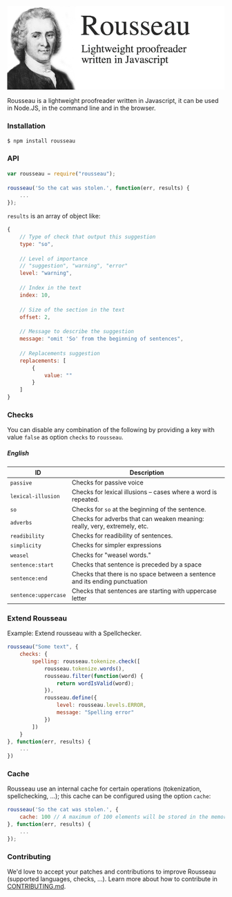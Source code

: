 
![Rousseau](./preview.jpg)

Rousseau is a lightweight proofreader written in Javascript, it can be used in Node.JS, in the command line and in the browser.

### Installation

```
$ npm install rousseau
```

### API

```js
var rousseau = require("rousseau");

rousseau('So the cat was stolen.', function(err, results) {
    ...
});
```

`results` is an array of object like:

```js
{
    // Type of check that output this suggestion
    type: "so",

    // Level of importance
    // "suggestion", "warning", "error"
    level: "warning",

    // Index in the text
    index: 10,

    // Size of the section in the text
    offset: 2,

    // Message to describe the suggestion
    message: "omit 'So' from the beginning of sentences",

    // Replacements suggestion
    replacements: [
        {
            value: ""
        }
    ]
}
```

### Checks

You can disable any combination of the following by providing a key with value `false` as option `checks` to `rousseau`.

##### English

| ID    | Description     |
| ----- | --------------- |
| `passive` | Checks for passive voice |
| `lexical-illusion` | Checks for lexical illusions – cases where a word is repeated. |
| `so` | Checks for `so` at the beginning of the sentence. |
| `adverbs` | Checks for adverbs that can weaken meaning: really, very, extremely, etc. |
| `readibility` | Checks for readibility of sentences. |
| `simplicity` | Checks for simpler expressions |
| `weasel` | Checks for "weasel words." |
| `sentence:start` | Checks that sentence is preceded by a space |
| `sentence:end` | Checks that there is no space between a sentence and its ending punctuation |
| `sentence:uppercase` | Checks that sentences are starting with uppercase letter |


### Extend Rousseau

Example: Extend rousseau with a Spellchecker.

```js
rousseau("Some text", {
    checks: {
        spelling: rousseau.tokenize.check([
            rousseau.tokenize.words(),
            rousseau.filter(function(word) {
                return wordIsValid(word);
            }),
            rousseau.define({
                level: rousseau.levels.ERROR,
                message: "Spelling error"
            })
        ])
    }
}, function(err, results) {
    ...
})

```

### Cache

Rousseau use an internal cache for certain operations (tokenization, spellchecking, ...); this cache can be configured using the option `cache`:

```js
rousseau('So the cat was stolen.', {
    cache: 100 // A maximum of 100 elements will be stored in the memory cache
}, function(err, results) {
    ...
});
```

### Contributing

We'd love to accept your patches and contributions to improve Rousseau (supported languages, checks, ...). Learn more about how to contribute in [CONTRIBUTING.md](./CONTRIBUTING.md).
